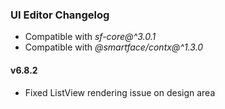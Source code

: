 ### UI Editor Changelog

- Compatible with *sf-core@^3.0.1*
- Compatible with *@smartface/contx@^1.3.0*

#### v6.8.2

- Fixed ListView rendering issue on design area
